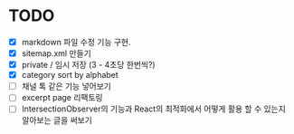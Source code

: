 # TODO
* [x] markdown 파일 수정 기능 구현.
* [x] sitemap.xml 만들기
* [x] private / 임시 저장 (3 - 4초당 한번씩?)
* [x] category sort by alphabet
* [ ] 채널 톡 같은 기능 넣어보기
* [ ] excerpt page 리팩토링
* [ ] IntersectionObserver의 기능과 React의 최적화에서 어떻게 활용 할 수 있는지 알아보는 글을 써보기